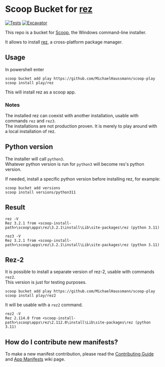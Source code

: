 # Scoop Bucket for [rez](https://rez.readthedocs.io)

<!-- Uncomment the following line after replacing placeholders -->
[![Tests](https://github.com/MichaelHaussmann/scoop-play/actions/workflows/ci.yml/badge.svg)](https://github.com/MichaelHaussmann/scoop-play/actions/workflows/ci.yml) [![Excavator](https://github.com/MichaelHaussmann/scoop-play/actions/workflows/excavator.yml/badge.svg)](https://github.com/MichaelHaussmann/scoop-play/actions/workflows/excavator.yml)

This repo is a bucket for [Scoop](https://scoop.sh), the Windows command-line installer.

It allows to install [rez](https://rez.readthedocs.io), a cross-platform package manager.

## Usage

In powershell enter

```pwsh
scoop bucket add play https://github.com/MichaelHaussmann/scoop-play
scoop install play/rez
```

This will install rez as a scoop app.

### Notes

The installed rez can coexist with another installation, usable with commands `rez` and `rez3`.<br>
The installations are not production proven. It is merely to play around with a local installation of rez.

## Python version

The installer will call `python3`.<br>
Whatever python version is run for `python3` will become res's python version.<br>

If needed, install a specific python version before installing rez, for example:

```pwsh
scoop bucket add versions
scoop install versions/python311
```

## Result

```pwsh
rez -V
Rez 3.2.1 from <scoop-install-path>\scoop\apps\rez\3.2.1\install\Lib\site-packages\rez (python 3.11)

rez3 -V
Rez 3.2.1 from <scoop-install-path>\scoop\apps\rez\3.2.1\install\Lib\site-packages\rez (python 3.11)
```

## Rez-2

It is possible to install a separate version of rez-2, usable with commands `rez2`.<br>
This version is just for testing purposes.

```pwsh
scoop bucket add play https://github.com/MichaelHaussmann/scoop-play
scoop install play/rez2
```

It will be usable with a `rez2` command.
```
rez2 -V
Rez 2.114.0 from <scoop-install-path>\scoop\apps\rez\2.112.0\install\Lib\site-packages\rez (python 3.11)
```

## How do I contribute new manifests?

To make a new manifest contribution, please read the [Contributing
Guide](https://github.com/ScoopInstaller/.github/blob/main/.github/CONTRIBUTING.md)
and [App Manifests](https://github.com/ScoopInstaller/Scoop/wiki/App-Manifests)
wiki page.
